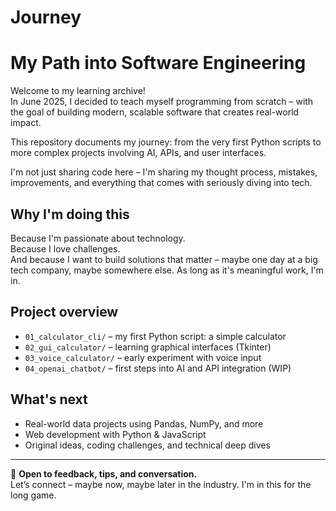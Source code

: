 # Journey

# My Path into Software Engineering

Welcome to my learning archive!  
In June 2025, I decided to teach myself programming from scratch – with the goal of building modern, scalable software that creates real-world impact.

This repository documents my journey: from the very first Python scripts to more complex projects involving AI, APIs, and user interfaces.

I'm not just sharing code here – I'm sharing my thought process, mistakes, improvements, and everything that comes with seriously diving into tech.

## Why I'm doing this

Because I'm passionate about technology.  
Because I love challenges.  
And because I want to build solutions that matter – maybe one day at a big tech company, maybe somewhere else. As long as it's meaningful work, I'm in.

## Project overview

- `01_calculator_cli/` – my first Python script: a simple calculator
- `02_gui_calculator/` – learning graphical interfaces (Tkinter)
- `03_voice_calculator/` – early experiment with voice input
- `04_openai_chatbot/` – first steps into AI and API integration (WIP)

## What's next

- Real-world data projects using Pandas, NumPy, and more  
- Web development with Python & JavaScript  
- Original ideas, coding challenges, and technical deep dives

---

💬 **Open to feedback, tips, and conversation.**  
Let’s connect – maybe now, maybe later in the industry. I'm in this for the long game.

